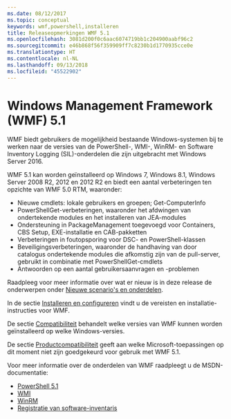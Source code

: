 ```yaml
---
ms.date: 08/12/2017
ms.topic: conceptual
keywords: wmf,powershell,installeren
title: Releaseopmerkingen WMF 5.1
ms.openlocfilehash: 3081d200f0c6aac6074719bb1c204900aabf96c2
ms.sourcegitcommit: e46b868f56f359909ff7c8230b1d1770935cce0e
ms.translationtype: HT
ms.contentlocale: nl-NL
ms.lasthandoff: 09/13/2018
ms.locfileid: "45522902"
---
```

# <a name="windows-management-framework-wmf-51"></a>Windows Management Framework (WMF) 5.1 #

WMF biedt gebruikers de mogelijkheid bestaande Windows-systemen bij te werken naar de versies van de PowerShell-, WMI-, WinRM- en Software Inventory Logging (SIL)-onderdelen die zijn uitgebracht met Windows Server 2016.

WMF 5.1 kan worden geïnstalleerd op Windows 7, Windows 8.1, Windows Server 2008 R2, 2012 en 2012 R2 en biedt een aantal verbeteringen ten opzichte van WMF 5.0 RTM, waaronder:

- Nieuwe cmdlets: lokale gebruikers en groepen; Get-ComputerInfo
- PowerShellGet-verbeteringen, waaronder het afdwingen van ondertekende modules en het installeren van JEA-modules
- Ondersteuning in PackageManagement toegevoegd voor Containers, CBS Setup, EXE-installatie en CAB-pakketten
- Verbeteringen in foutopsporing voor DSC- en PowerShell-klassen
- Beveiligingsverbeteringen, waaronder de handhaving van door catalogus ondertekende modules die afkomstig zijn van de pull-server, gebruikt in combinatie met PowerShellGet-cmdlets
- Antwoorden op een aantal gebruikersaanvragen en -problemen

Raadpleeg voor meer informatie over wat er nieuw is in deze release de onderwerpen onder [Nieuwe scenario's en onderdelen](https://docs.microsoft.com/powershell/wmf/5.1/scenarios-features).

In de sectie [Installeren en configureren](https://docs.microsoft.com/powershell/wmf/5.1/install-configure) vindt u de vereisten en installatie-instructies voor WMF.

De sectie [Compatibiliteit](https://docs.microsoft.com/powershell/wmf/5.1/compatibility) behandelt welke versies van WMF kunnen worden geïnstalleerd op welke Windows-versies.

De sectie [Productcompatibiliteit](https://docs.microsoft.com/powershell/wmf/5.1/productincompat) geeft aan welke Microsoft-toepassingen op dit moment niet zijn goedgekeurd voor gebruik met WMF 5.1.

Voor meer informatie over de onderdelen van WMF raadpleegt u de MSDN-documentatie:

- [PowerShell 5.1](https://docs.microsoft.com/powershell/)
- [WMI](https://msdn.microsoft.com/library/jj152383(v=vs.85).aspx)
- [WinRM](https://msdn.microsoft.com/library/aa384426(v=vs.85).aspx)
- [Registratie van software-inventaris](https://technet.microsoft.com/library/dn383584(v=ws.11).aspx)
